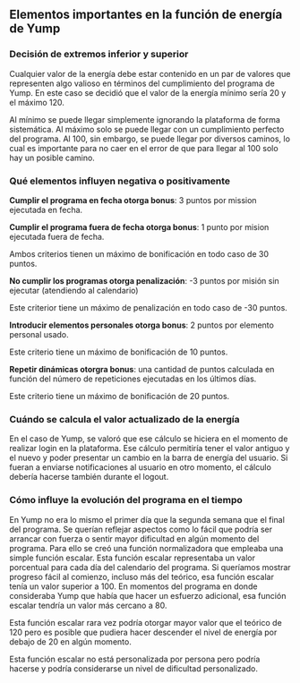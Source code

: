 ## Elementos importantes en la función de energía de Yump

### Decisión de extremos inferior y superior

Cualquier valor de la energía debe estar contenido en un par de valores que representen algo valioso en términos del cumplimiento del programa de Yump.
En este caso se decidió que el valor de la energía mínimo sería 20 y el máximo 120.

Al mínimo se puede llegar simplemente ignorando la plataforma de forma sistemática. Al máximo solo se puede llegar con un cumplimiento perfecto del programa. Al 100, sin embargo, se puede llegar por diversos caminos, lo cual es importante para no caer en el error de que para llegar al 100 solo hay un posible camino.

### Qué elementos influyen negativa o positivamente

**Cumplir el programa en fecha otorga bonus**: 3 puntos por mission ejecutada en fecha.

**Cumplir el programa fuera de fecha otorga bonus**: 1 punto por mision ejecutada fuera de fecha.

Ambos criterios tienen un máximo de bonificación en todo caso de 30 puntos.

**No cumplir los programas otorga penalización**: -3 puntos por misión sin ejecutar (atendiendo al calendario)

Este criterior tiene un máximo de penalización en todo caso de -30 puntos.

**Introducir elementos personales otorga bonus**: 2 puntos por elemento personal usado.

Este criterio tiene un máximo de bonificación de 10 puntos.

**Repetir dinámicas otorgra bonus**: una cantidad de puntos calculada en función del número de repeticiones ejecutadas en los últimos días.

Este criterio tiene un máximo de bonificación de 20 puntos.

### Cuándo se calcula el valor actualizado de la energía

En el caso de Yump, se valoró que ese cálculo se hiciera en el momento de realizar login en la plataforma. Ese cálculo permitiría tener el valor antiguo y el nuevo y poder presentar un cambio en la barra de energía del usuario.
Si fueran a enviarse notificaciones al usuario en otro momento, el cálculo debería hacerse también durante el logout.

### Cómo influye la evolución del programa en el tiempo

En Yump no era lo mismo el primer día que la segunda semana que el final del programa. Se querían reflejar aspectos como lo fácil que podría ser arrancar con fuerza o sentir mayor dificultad en algún momento del programa.
Para ello se creó una función normalizadora que empleaba una simple función escalar. 
Esta función escalar representaba un valor porcentual para cada día del calendario del programa.
Si queríamos mostrar progreso fácil al comienzo, incluso más del teórico, esa función escalar tenía un valor superior a 100. En momentos del programa en donde consideraba Yump que había que hacer un esfuerzo adicional, esa función escalar tendría un valor más cercano a 80.

Esta función escalar rara vez podría otorgar mayor valor que el teórico de 120 pero es posible que pudiera hacer descender el nivel de energía por debajo de 20 en algún momento.

Esta función escalar no está personalizada por persona pero podría hacerse y podría considerarse un nivel de dificultad personalizado.

